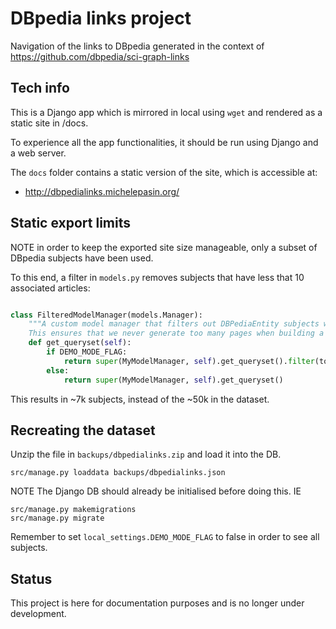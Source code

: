 # DBpedia links project

Navigation of the links to DBpedia generated in the context of https://github.com/dbpedia/sci-graph-links


## Tech info

This is a Django app which is mirrored in local using `wget` and rendered as a static site in /docs.

To experience all the app functionalities, it should be run using Django and a web server. 

The `docs` folder contains a static version of the site, which is accessible at: 

* http://dbpedialinks.michelepasin.org/


## Static export limits

NOTE in order to keep the exported site size manageable, only a subset of DBpedia subjects have been used.

To this end, a filter in `models.py` removes subjects that have less that 10 associated articles:

```python

class FilteredModelManager(models.Manager):
    """A custom model manager that filters out DBPediaEntity subjects with less than 2 articles.
    This ensures that we never generate too many pages when building a static dump of the site"""
    def get_queryset(self):
        if DEMO_MODE_FLAG:
            return super(MyModelManager, self).get_queryset().filter(totarticles__gt=10)
        else:
            return super(MyModelManager, self).get_queryset()

```

This results in ~7k subjects, instead of the ~50k in the dataset.


## Recreating the dataset 

Unzip the file in `backups/dbpedialinks.zip` and load it into the DB. 

```
src/manage.py loaddata backups/dbpedialinks.json
```

NOTE The Django DB should already be initialised before doing this. IE

```
src/manage.py makemigrations
src/manage.py migrate
```

Remember to set `local_settings.DEMO_MODE_FLAG` to false in order to see all subjects. 


## Status

This project is here for documentation purposes and is no longer under development.